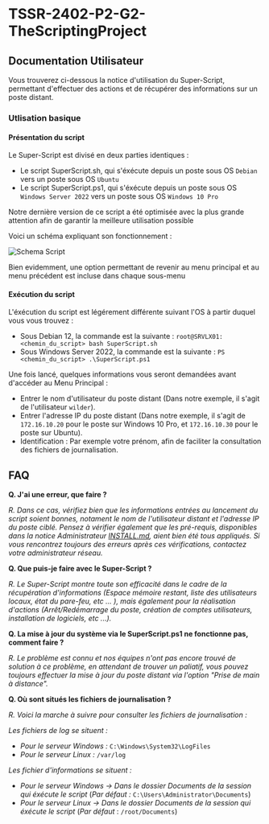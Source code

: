# TSSR-2402-P2-G2-TheScriptingProject

## Documentation Utilisateur

Vous trouverez ci-dessous la notice d'utilisation du Super-Script, permettant d'effectuer des actions et de récupérer des informations sur un poste distant.

### Utlisation basique

#### Présentation du script

Le Super-Script est divisé en deux parties identiques :

- Le script SuperScript.sh, qui s'éxécute depuis un poste sous OS `Debian` vers un poste sous OS `Ubuntu`
- Le script SuperScript.ps1, qui s'éxécute depuis un poste sous OS `Windows Server 2022` vers un poste sous OS `Windows 10 Pro`

Notre dernière version de ce script a été optimisée avec la plus grande attention afin de garantir la meilleure utilisation possible

Voici un schéma expliquant son fonctionnement :


![Schema Script](https://github.com/WildCodeSchool/TSSR-2402-P2-G2-TheScriptingProject/assets/159007018/57a6a2ce-a84f-48ea-b7be-18505148cebe)



Bien evidemment, une option permettant de revenir au menu principal et au menu précédent est incluse dans chaque sous-menu

#### Exécution du script

L'éxécution du script est légérement différente suivant l'OS à partir duquel vous vous trouvez : 

- Sous Debian 12, la commande est la suivante : ```root@SRVLX01:<chemin_du_script> bash SuperScript.sh```
- Sous Windows Server 2022, la commande est la suivante : ```PS <chemin_du_script> .\SuperScript.ps1```


Une fois lancé, quelques informations vous seront demandées avant d'accéder au Menu Principal :

- Entrer le nom d'utilisateur du poste distant (Dans notre exemple, il s'agit de l'utilisateur `wilder`).
- Entrer l'adresse IP du poste distant (Dans notre exemple, il s'agit de `172.16.10.20` pour le poste sur Windows 10 Pro, et `172.16.10.30` pour le poste sur Ubuntu).
- Identification : Par exemple votre prénom, afin de faciliter la consultation des fichiers de journalisation.

## FAQ

**Q. J'ai une erreur, que faire ?**

*R. Dans ce cas, vérifiez bien que les informations entrées au lancement du script soient bonnes, notament le nom de l'utilisateur distant et l'adresse IP du poste ciblé.
Pensez à vérifier également que les pré-requis, disponibles dans la notice Administrateur [INSTALL.md](https://github.com/WildCodeSchool/TSSR-2402-P2-G2-TheScriptingProject/blob/main/INSTALL.md), aient bien été tous appliqués.
Si vous rencontrez toujours des erreurs après ces vérifications, contactez votre administrateur réseau.*

**Q. Que puis-je faire avec le Super-Script ?**

*R. Le Super-Script montre toute son efficacité dans le cadre de la récupération d'informations (Espace mémoire restant, liste des utilisateurs locaux, état du pare-feu, etc ... ), mais également pour la réalisation d'actions (Arrêt/Redémarrage du poste, création de comptes utilisateurs, installation de logiciels, etc ...).*

**Q. La mise à jour du système via le SuperScript.ps1 ne fonctionne pas, comment faire ?**

*R. Le problème est connu et nos équipes n'ont pas encore trouvé de solution à ce problème, en attendant de trouver un paliatif, vous pouvez toujours effectuer la mise à jour du poste distant via l'option "Prise de main à distance".*

**Q. Où sont situés les fichiers de journalisation ?**

*R. Voici la marche à suivre pour consulter les fichiers de journalisation :*

*Les fichiers de log se situent :*
 - *Pour le serveur Windows :* `C:\Windows\System32\LogFiles`
 - *Pour le serveur Linux :* `/var/log`

*Les fichier d'informations se situent :* 
 - *Pour le serveur Windows -> Dans le dossier Documents de la session qui éxécute le script* (*Par défaut :* `C:\Users\Administrator\Documents`)
 - *Pour le serveur Linux -> Dans le dossier Documents de la session qui éxécute le script* (*Par défaut* : `/root/Documents`)
